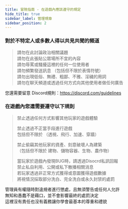 ```yaml
---
title: 冒險指南 - 在遊戲內應該遵守的規定
hide_title: true
sidebar_label: 管理規章
sidebar_position: 2
---
```


### 對於不特定人或多數人得以共見共聞的頻道
> 請勿在此討論政治相關議題  
> 請勿在此張貼公眾場所不宜的內容  
> 請勿辱罵或騷擾這裡的任何一位使用者  
> 請勿頻繁發送訊息 （包括但不限於表情符號）  
> 請勿出現低俗、無禮、粗鄙、不雅、淫穢的用詞  
> 請勿在聊天頻道或透過任何方式向其他使用者做任何廣告  

您還需要留意 Discord規則：https://discord.com/guidelines

### 在遊戲內您還需要遵守以下規則
> 禁止透過任何方式影響其他玩家的遊戲體驗
> 
> 禁止透過不正當手段進行遊戲  
> 包括但不限於 （透視、飛行、加速、穿牆）
> 
> 禁止偷竊其他玩家的資產、刻意破壞人為建築  
> （包括但不限於 建物、儲物容器、生物、農作物）
> 
> 當玩家於遊戲內發現BUG時，請透過Disocrd私訊回報  
> 禁止私自利用、公開或私下散播相關消息  
> 若玩家透過非正常方式獲得或意圖獲得遊戲數據  
> 將視情況採取部分洗白、完全洗白或永久封禁的處罰

管理員有權隨時對違規者進行懲處，且無須警告或任何人允許  
無知和愚蠢不是藉口，並不會影響最終的處罰決定  
這裡沒有責任也沒有義務讓你學會最基本的尊重和禮貌
